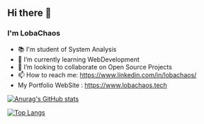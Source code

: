 ## Hi there 👋
### I'm LobaChaos

<!--
**lobachaos/lobachaos** is a ✨ _special_ ✨ repository because its `README.md` (this file) appears on your GitHub profile.
-->
- :books: I'm student of System Analysis
- 🌱 I’m currently learning WebDevelopment
- 👯 I’m looking to collaborate on Open Source Projects
- 📫 How to reach me: https://www.linkedin.com/in/lobachaos/
- My Portfolio WebSite : https://www.lobachaos.tech
<!-- - ⚡ Fun fact: ... -->

[![Anurag's GitHub stats](https://github-readme-stats.vercel.app/api?username=lobachaos&theme=midnight-purple&count_private=true)](https://github.com/anuraghazra/github-readme-stats)

[![Top Langs](https://github-readme-stats.vercel.app/api/top-langs/?username=lobachaos&layout=compact&theme=midnight-purple&count_private=true)](https://github.com/anuraghazra/github-readme-stats)
